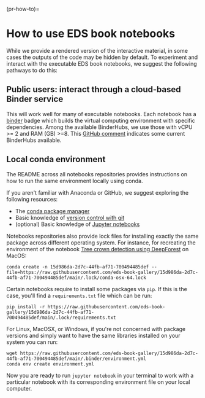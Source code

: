(pr-how-to)=
# How to use EDS book notebooks

While we provide a rendered version of the interactive material, in some cases the outputs of the code may be hidden by default. 
To experiment and interact with the executable EDS book notebooks, we suggest the following pathways to do this:

## Public users: interact through a cloud-based Binder service 
This will work well for many of executable notebooks.
Each notebook has a [binder](https://mybinder.readthedocs.io/en/latest/index.html) badge which builds the virtual computing environment with specific dependencies.
Among the available BinderHubs, we use those with vCPU >= 2 and RAM (GB) >=8. 
This [GitHub comment](https://github.com/pangeo-data/pangeo-binder/issues/195#issuecomment-989107771) indicates some current BinderHubs available.   

## Local conda environment
The README across all notebooks repositories provides instructions on how to run the same environment locally using conda. 

If you aren't familiar with Anaconda or GitHub, we suggest exploring the following resources:

* The [conda package manager](https://docs.conda.io/en/latest/)
* Basic knowledge of [version control with git](https://git-scm.com)
* (optional) Basic knowledge of [Jupyter notebooks](https://jupyter-notebook.readthedocs.io/en/stable/)

Notebooks repositories also provide lock files for installing exactly the same package across different operating system. 
For instance, for recreating the environment of the notebook [Tree crown detection using DeepForest](https://https://github.com/eds-book-gallery/15d986da-2d7c-44fb-af71-700494485def) on MacOS:

```
conda create -n 15d986da-2d7c-44fb-af71-700494485def --file=https://raw.githubusercontent.com/eds-book-gallery/15d986da-2d7c-44fb-af71-700494485def/main/.lock/conda-osx-64.lock
```

Certain notebooks require to install some packages via `pip`. If this is the case, you'll find a `requirements.txt` file which can be run:

```
pip install -r https://raw.githubusercontent.com/eds-book-gallery/15d986da-2d7c-44fb-af71-700494485def/main/.lock/requirements.txt
```

For Linux, MacOSX, or Windows, if you're not concerned with package versions and simply want to have the same libraries installed on your system you can run:

```
wget https://raw.githubusercontent.com/eds-book-gallery/15d986da-2d7c-44fb-af71-700494485def/main/.binder/environment.yml
conda env create environment.yml
```

Now you are ready to run `jupyter notebook` in your terminal to work with a particular notebook with its corresponding environment file on your local computer.